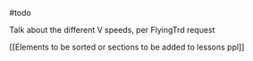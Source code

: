 #todo 

Talk about the different V speeds, per FlyingTrd request

[[Elements to be sorted or sections to be added to lessons ppl]]
